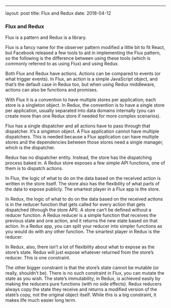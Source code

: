 
---
layout: post
title: Flux and Redux
date: 2018-04-12

### Flux and Redux

Flux is a pattern and Redux is a library.

Flux is a fancy name for the observer pattern modified a little bit to fit React, but Facebook released a few tools to aid in implementing the Flux pattern, so the following is the difference between using these tools (which is commonly referred to as using Flux) and using Redux.

Both Flux and Redux have actions. Actions can be compared to events (or what trigger events). In Flux, an action is a simple JavaScript object, and that’s the default case in Redux too, but when using Redux middleware, actions can also be functions and promises.

With Flux it is a convention to have multiple stores per application; each store is a singleton object. In Redux, the convention is to have a single store per application, usually separated into data domains internally (you can create more than one Redux store if needed for more complex scenarios).

Flux has a single dispatcher and all actions have to pass through that dispatcher. It’s a singleton object. A Flux application cannot have multiple dispatchers. This is needed because a Flux application can have multiple stores and the dependencies between those stores need a single manager, which is the dispatcher.

Redux has no dispatcher entity. Instead, the store has the dispatching process baked in. A Redux store exposes a few simple API functions, one of them is to dispatch actions.

In Flux, the logic of what to do on the data based on the received action is written in the store itself. The store also has the flexibility of what parts of the data to expose publicly. The smartest player in a Flux app is the store.

In Redux, the logic of what to do on the data based on the received actions is in the reducer function that gets called for every action that gets dispatched (through the store API). A store can’t be defined without a reducer function. A Redux reducer is a simple function that receives the previous state and one action, and it returns the new state based on that action. In a Redux app, you can split your reducer into simpler functions as you would do with any other function. The smartest player in Redux is the reducer.

In Redux, also, there isn’t a lot of flexibility about what to expose as the store’s state. Redux will just expose whatever returned from the store’s reducer. This is one constraint.

The other bigger constraint is that the store’s state cannot be mutable (or really, shouldn’t be). There is no such constraint in Flux, you can mutate the state as you wish. The state’s immutability, in Redux, is achieved easily by making the reducers pure functions (with no side effects). Redux reducers always copy the state they receive and returns a modified version of the state’s copy, not the original object itself. While this is a big constraint, it makes life much easier long term.
